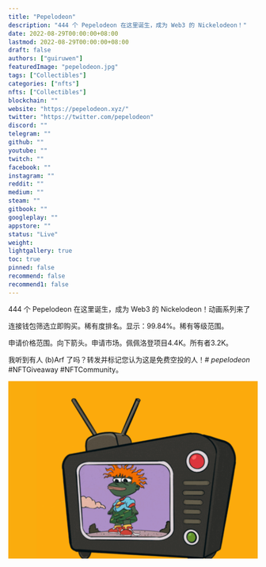 ```yaml
---
title: "Pepelodeon"
description: "444 个 Pepelodeon 在这里诞生，成为 Web3 的 Nickelodeon！"
date: 2022-08-29T00:00:00+08:00
lastmod: 2022-08-29T00:00:00+08:00
draft: false
authors: ["guiruwen"]
featuredImage: "pepelodeon.jpg"
tags: ["Collectibles"]
categories: ["nfts"]
nfts: ["Collectibles"]
blockchain: ""
website: "https://pepelodeon.xyz/"
twitter: "https://twitter.com/pepelodeon"
discord: ""
telegram: ""
github: ""
youtube: ""
twitch: ""
facebook: ""
instagram: ""
reddit: ""
medium: ""
steam: ""
gitbook: ""
googleplay: ""
appstore: ""
status: "Live"
weight: 
lightgallery: true
toc: true
pinned: false
recommend: false
recommend1: false
---
```

444 个 Pepelodeon 在这里诞生，成为 Web3 的 Nickelodeon！动画系列来了

连接钱包筛选立即购买。稀有度排名。显示：99.84%。稀有等级范围。

申请价格范围。向下箭头。申请市场。佩佩洛登项目4.4K。所有者3.2K。

我听到有人 (b)Arf 了吗？转发并标记您认为这是免费空投的人！# *pepelodeon* #NFTGiveaway #NFTCommunity。



![nft](01.png)